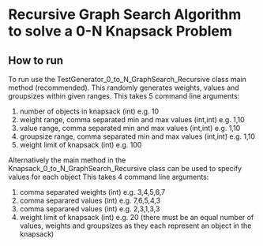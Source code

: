 # Recursive Graph Search Algorithm to solve a 0-N Knapsack Problem

## How to run

To run use the TestGenerator_0_to_N_GraphSearch_Recursive class main method (recommended).
This randomly generates weights, values and groupsizes within given ranges.
This takes 5 command line arguments:
1.	number of objects in knapsack (int) e.g. 10
2.	weight range, comma separated min and max values (int,int) e.g. 1,10
3.	value range, comma separated min and max values (int,int) e.g. 1,10
4.	groupsize range, comma separated min and max values (int,int) e.g. 1,10
5.	weight limit of knapsack (int) e.g. 100

Alternatively the main method in the Knapsack_0_to_N_GraphSearch_Recursive class can be used to specify values for each object
This takes 4 command line arguments:
1.	comma separated weights (int) e.g. 3,4,5,6,7
2.	comma separared values (int) e.g. 7,6,5,4,3
3.	comma separared values (int) e.g. 2,3,1,3,3
4.	weight limit of knapsack (int) e.g. 20
(there must be an equal number of values, weights and groupsizes as they each represent an object in the knapsack)